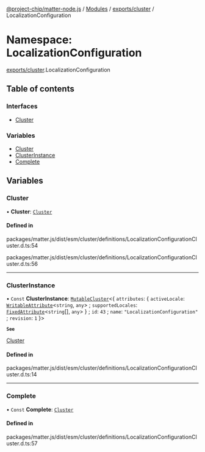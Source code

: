 [@project-chip/matter-node.js](../README.md) / [Modules](../modules.md) / [exports/cluster](exports_cluster.md) / LocalizationConfiguration

# Namespace: LocalizationConfiguration

[exports/cluster](exports_cluster.md).LocalizationConfiguration

## Table of contents

### Interfaces

- [Cluster](../interfaces/exports_cluster.LocalizationConfiguration.Cluster.md)

### Variables

- [Cluster](exports_cluster.LocalizationConfiguration.md#cluster)
- [ClusterInstance](exports_cluster.LocalizationConfiguration.md#clusterinstance)
- [Complete](exports_cluster.LocalizationConfiguration.md#complete)

## Variables

### Cluster

• **Cluster**: [`Cluster`](../interfaces/exports_cluster.LocalizationConfiguration.Cluster.md)

#### Defined in

packages/matter.js/dist/esm/cluster/definitions/LocalizationConfigurationCluster.d.ts:54

packages/matter.js/dist/esm/cluster/definitions/LocalizationConfigurationCluster.d.ts:56

___

### ClusterInstance

• `Const` **ClusterInstance**: [`MutableCluster`](../interfaces/exports_cluster.MutableCluster-1.md)\<\{ `attributes`: \{ `activeLocale`: [`WritableAttribute`](../interfaces/exports_cluster.WritableAttribute.md)\<`string`, `any`\> ; `supportedLocales`: [`FixedAttribute`](../interfaces/exports_cluster.FixedAttribute.md)\<`string`[], `any`\>  } ; `id`: ``43`` ; `name`: ``"LocalizationConfiguration"`` ; `revision`: ``1``  }\>

**`See`**

[Cluster](exports_cluster.LocalizationConfiguration.md#cluster)

#### Defined in

packages/matter.js/dist/esm/cluster/definitions/LocalizationConfigurationCluster.d.ts:14

___

### Complete

• `Const` **Complete**: [`Cluster`](../interfaces/exports_cluster.LocalizationConfiguration.Cluster.md)

#### Defined in

packages/matter.js/dist/esm/cluster/definitions/LocalizationConfigurationCluster.d.ts:57
